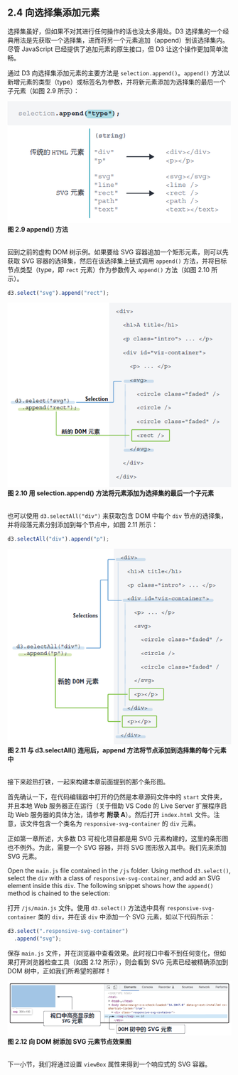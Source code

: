 ## 2.4 向选择集添加元素

选择集虽好，但如果不对其进行任何操作的话也没太多用处。D3 选择集的一个经典用法是先获取一个选择集，进而将另一个元素追加（append）到该选择集内。尽管 JavaScript 已经提供了追加元素的原生接口，但 D3 让这个操作更加简单流畅。

通过 D3 向选择集添加元素的主要方法是 `selection.append()`。`append()` 方法以新增元素的类型（type）或标签名为参数，并将新元素添加为选择集的最后一个子元素（如图 2.9 所示）：

![](../../assets/2.9.1.png)<br/>**图 2.9 append() 方法**<br/><br/>

回到之前的虚构 DOM 树示例。如果要给 SVG 容器追加一个矩形元素，则可以先获取 SVG 容器的选择集，然后在该选择集上链式调用 `append()` 方法，并将目标节点类型（type，即 `rect` 元素）作为参数传入 `append()` 方法（如图 2.10 所示）。

```js
d3.select("svg").append("rect");
```

![](../../assets/2.10.1.png)<br/>**图 2.10 用 selection.append() 方法将元素添加为选择集的最后一个子元素**<br/><br/>

也可以使用 `d3.selectAll("div")` 来获取包含 DOM 中每个 `div` 节点的选择集，并将段落元素分别添加到每个节点中，如图 2.11 所示：

```js
d3.selectAll("div").append("p");
```

![](../../assets/2.11.1.png)<br/>**图 2.11 与 d3.selectAll() 连用后，append 方法将节点添加到选择集的每个元素中**<br/><br/>

接下来趁热打铁，一起来构建本章前面提到的那个条形图。

首先确认一下，在代码编辑器中打开的仍然是本章源码文件中的 `start` 文件夹，并且本地 Web 服务器正在运行（关于借助 VS Code 的 Live Server 扩展程序启动 Web 服务器的具体方法，请参考 **附录 A**）。然后打开 `index.html` 文件。注意，该文件包含一个类名为 `responsive-svg-container` 的 `div` 元素。

正如第一章所述，大多数 D3 可视化项目都是用 SVG 元素构建的，这里的条形图也不例外。为此，需要一个 SVG 容器，并将 SVG 图形放入其中。我们先来添加 SVG 元素。

Open the `main.js` file contained in the `/js` folder. Using method `d3.select()`, select the `div` with a class of `responsive-svg-container`, and add an SVG element inside this `div`. The following snippet shows how the `append()` method is chained to the selection:

打开 `/js/main.js` 文件。使用 `d3.select()` 方法选中具有 `responsive-svg-container` 类的 `div`，并在该 `div` 中添加一个 SVG 元素，如以下代码所示：

```js
d3.select(".responsive-svg-container")
  .append("svg");
```

保存 `main.js` 文件，并在浏览器中查看效果。此时视口中看不到任何变化，但如果打开浏览器检查工具（如图 2.12 所示），则会看到 SVG 元素已经被精确添加到 DOM 树中，正如我们所希望的那样！

![](../../assets/2.12.1.png)<br/>**图 2.12 向 DOM 树添加 SVG 元素节点效果图**<br/><br/>

下一小节，我们将通过设置 `viewBox` 属性来得到一个响应式的 SVG 容器。

